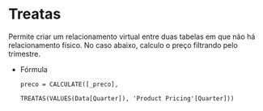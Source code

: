 # Treatas

Permite criar um relacionamento virtual entre duas tabelas em que não há relacionamento físico. No caso abaixo, calculo o preço filtrando pelo trimestre.

-   Fórmula
    
    ```DAX
    preco = CALCULATE([_preco], 
    										TREATAS(VALUES(Data[Quarter]), 'Product Pricing'[Quarter]))
